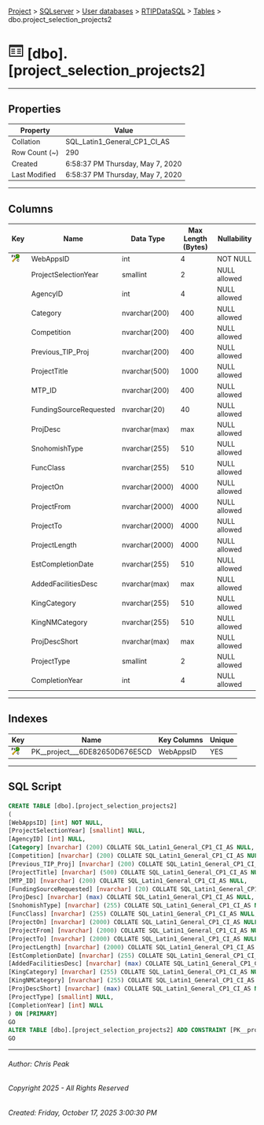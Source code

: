 #### 

[Project](../../../../index.md) > [SQLserver](../../../index.md) > [User databases](../../index.md) > [RTIPDataSQL](../index.md) > [Tables](Tables.md) > dbo.project_selection_projects2

# ![Tables](../../../../Images/Table32.png) [dbo].[project_selection_projects2]

---

## <a name="#properties"></a>Properties

| Property | Value |
|---|---|
| Collation | SQL_Latin1_General_CP1_CI_AS |
| Row Count (~) | 290 |
| Created | 6:58:37 PM Thursday, May 7, 2020 |
| Last Modified | 6:58:37 PM Thursday, May 7, 2020 |


---

## <a name="#columns"></a>Columns

| Key | Name | Data Type | Max Length (Bytes) | Nullability |
|---|---|---|---|---|
| [![Cluster Primary Key PK__project___6DE82650D676E5CD: WebAppsID](../../../../Images/pkcluster.png)](#indexes) | WebAppsID | int | 4 | NOT NULL |
|  | ProjectSelectionYear | smallint | 2 | NULL allowed |
|  | AgencyID | int | 4 | NULL allowed |
|  | Category | nvarchar(200) | 400 | NULL allowed |
|  | Competition | nvarchar(200) | 400 | NULL allowed |
|  | Previous_TIP_Proj | nvarchar(200) | 400 | NULL allowed |
|  | ProjectTitle | nvarchar(500) | 1000 | NULL allowed |
|  | MTP_ID | nvarchar(200) | 400 | NULL allowed |
|  | FundingSourceRequested | nvarchar(20) | 40 | NULL allowed |
|  | ProjDesc | nvarchar(max) | max | NULL allowed |
|  | SnohomishType | nvarchar(255) | 510 | NULL allowed |
|  | FuncClass | nvarchar(255) | 510 | NULL allowed |
|  | ProjectOn | nvarchar(2000) | 4000 | NULL allowed |
|  | ProjectFrom | nvarchar(2000) | 4000 | NULL allowed |
|  | ProjectTo | nvarchar(2000) | 4000 | NULL allowed |
|  | ProjectLength | nvarchar(2000) | 4000 | NULL allowed |
|  | EstCompletionDate | nvarchar(255) | 510 | NULL allowed |
|  | AddedFacilitiesDesc | nvarchar(max) | max | NULL allowed |
|  | KingCategory | nvarchar(255) | 510 | NULL allowed |
|  | KingNMCategory | nvarchar(255) | 510 | NULL allowed |
|  | ProjDescShort | nvarchar(max) | max | NULL allowed |
|  | ProjectType | smallint | 2 | NULL allowed |
|  | CompletionYear | int | 4 | NULL allowed |


---

## <a name="#indexes"></a>Indexes

| Key | Name | Key Columns | Unique |
|---|---|---|---|
| [![Cluster Primary Key PK__project___6DE82650D676E5CD: WebAppsID](../../../../Images/pkcluster.png)](#indexes) | PK__project___6DE82650D676E5CD | WebAppsID | YES |


---

## <a name="#sqlscript"></a>SQL Script

```sql
CREATE TABLE [dbo].[project_selection_projects2]
(
[WebAppsID] [int] NOT NULL,
[ProjectSelectionYear] [smallint] NULL,
[AgencyID] [int] NULL,
[Category] [nvarchar] (200) COLLATE SQL_Latin1_General_CP1_CI_AS NULL,
[Competition] [nvarchar] (200) COLLATE SQL_Latin1_General_CP1_CI_AS NULL,
[Previous_TIP_Proj] [nvarchar] (200) COLLATE SQL_Latin1_General_CP1_CI_AS NULL,
[ProjectTitle] [nvarchar] (500) COLLATE SQL_Latin1_General_CP1_CI_AS NULL,
[MTP_ID] [nvarchar] (200) COLLATE SQL_Latin1_General_CP1_CI_AS NULL,
[FundingSourceRequested] [nvarchar] (20) COLLATE SQL_Latin1_General_CP1_CI_AS NULL,
[ProjDesc] [nvarchar] (max) COLLATE SQL_Latin1_General_CP1_CI_AS NULL,
[SnohomishType] [nvarchar] (255) COLLATE SQL_Latin1_General_CP1_CI_AS NULL,
[FuncClass] [nvarchar] (255) COLLATE SQL_Latin1_General_CP1_CI_AS NULL,
[ProjectOn] [nvarchar] (2000) COLLATE SQL_Latin1_General_CP1_CI_AS NULL,
[ProjectFrom] [nvarchar] (2000) COLLATE SQL_Latin1_General_CP1_CI_AS NULL,
[ProjectTo] [nvarchar] (2000) COLLATE SQL_Latin1_General_CP1_CI_AS NULL,
[ProjectLength] [nvarchar] (2000) COLLATE SQL_Latin1_General_CP1_CI_AS NULL,
[EstCompletionDate] [nvarchar] (255) COLLATE SQL_Latin1_General_CP1_CI_AS NULL,
[AddedFacilitiesDesc] [nvarchar] (max) COLLATE SQL_Latin1_General_CP1_CI_AS NULL,
[KingCategory] [nvarchar] (255) COLLATE SQL_Latin1_General_CP1_CI_AS NULL,
[KingNMCategory] [nvarchar] (255) COLLATE SQL_Latin1_General_CP1_CI_AS NULL,
[ProjDescShort] [nvarchar] (max) COLLATE SQL_Latin1_General_CP1_CI_AS NULL,
[ProjectType] [smallint] NULL,
[CompletionYear] [int] NULL
) ON [PRIMARY]
GO
ALTER TABLE [dbo].[project_selection_projects2] ADD CONSTRAINT [PK__project___6DE82650D676E5CD] PRIMARY KEY CLUSTERED ([WebAppsID]) ON [PRIMARY]
GO

```


---

###### Author:  Chris Peak

###### Copyright 2025 - All Rights Reserved

###### Created: Friday, October 17, 2025 3:00:30 PM

